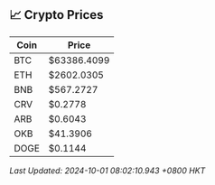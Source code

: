 ## 📈 Crypto Prices

| Coin | Price |
| ---- | ----- |
| BTC | $63386.4099 |
| ETH | $2602.0305 |
| BNB | $567.2727 |
| CRV | $0.2778 |
| ARB | $0.6043 |
| OKB | $41.3906 |
| DOGE | $0.1144 |

_Last Updated: 2024-10-01 08:02:10.943 +0800 HKT_